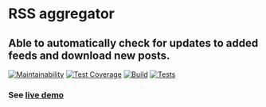 # RSS aggregator

## Able to automatically check for updates to added feeds and download new posts.

[![Maintainability](https://api.codeclimate.com/v1/badges/6cc0e398b07a71490be5/maintainability)](https://codeclimate.com/github/sergpvv/frontend-project-lvl3/maintainability)
[![Test Coverage](https://api.codeclimate.com/v1/badges/6cc0e398b07a71490be5/test_coverage)](https://codeclimate.com/github/sergpvv/frontend-project-lvl3/test_coverage)
[![Build](https://github.com/sergpvv/frontend-project-lvl3/workflows/CI/badge.svg)](https://github.com/sergpvv/frontend-project-lvl3/actions/workflows/ci.yml)
[![Tests](https://github.com/sergpvv/frontend-project-lvl3/workflows/hexlet-check/badge.svg)](https://github.com/sergpvv/frontend-project-lvl3/actions/workflows/hexlet-check.yml)

### See [live demo](https://rss-feed-aggregator.vercel.app)
